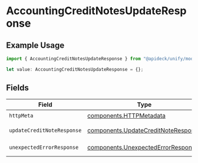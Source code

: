 # AccountingCreditNotesUpdateResponse

## Example Usage

```typescript
import { AccountingCreditNotesUpdateResponse } from "@apideck/unify/models/operations";

let value: AccountingCreditNotesUpdateResponse = {};
```

## Fields

| Field                                                                                      | Type                                                                                       | Required                                                                                   | Description                                                                                |
| ------------------------------------------------------------------------------------------ | ------------------------------------------------------------------------------------------ | ------------------------------------------------------------------------------------------ | ------------------------------------------------------------------------------------------ |
| `httpMeta`                                                                                 | [components.HTTPMetadata](../../models/components/httpmetadata.md)                         | :heavy_check_mark:                                                                         | N/A                                                                                        |
| `updateCreditNoteResponse`                                                                 | [components.UpdateCreditNoteResponse](../../models/components/updatecreditnoteresponse.md) | :heavy_minus_sign:                                                                         | Credit Note updated                                                                        |
| `unexpectedErrorResponse`                                                                  | [components.UnexpectedErrorResponse](../../models/components/unexpectederrorresponse.md)   | :heavy_minus_sign:                                                                         | Unexpected error                                                                           |
